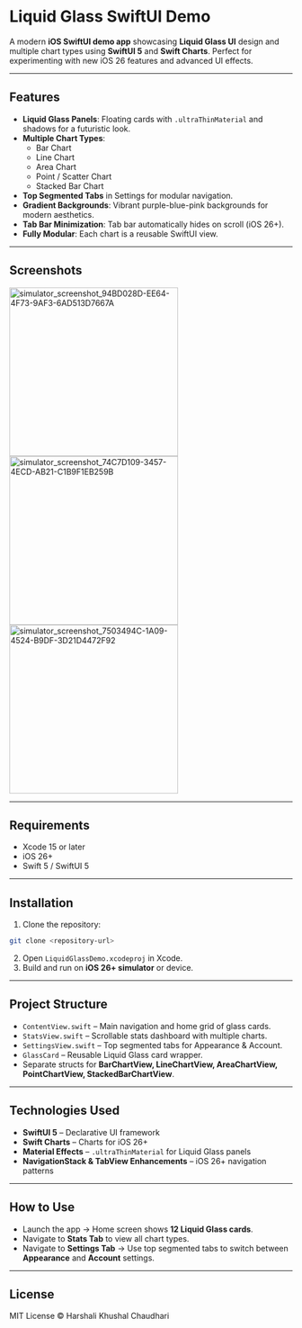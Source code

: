 
# Liquid Glass SwiftUI Demo

A modern **iOS SwiftUI demo app** showcasing **Liquid Glass UI** design and multiple chart types using **SwiftUI 5** and **Swift Charts**. Perfect for experimenting with new iOS 26 features and advanced UI effects.

---

## Features

- **Liquid Glass Panels**: Floating cards with `.ultraThinMaterial` and shadows for a futuristic look.
- **Multiple Chart Types**:
  - Bar Chart  
  - Line Chart  
  - Area Chart  
  - Point / Scatter Chart  
  - Stacked Bar Chart
- **Top Segmented Tabs** in Settings for modular navigation.
- **Gradient Backgrounds**: Vibrant purple-blue-pink backgrounds for modern aesthetics.
- **Tab Bar Minimization**: Tab bar automatically hides on scroll (iOS 26+).
- **Fully Modular**: Each chart is a reusable SwiftUI view.

---

## Screenshots
<p float="left">
<img width="300" alt="simulator_screenshot_94BD028D-EE64-4F73-9AF3-6AD513D7667A" src="https://github.com/user-attachments/assets/f40279ac-5066-450a-aae2-c6ba9e24da4f" />
<img width="300" alt="simulator_screenshot_74C7D109-3457-4ECD-AB21-C1B9F1EB259B" src="https://github.com/user-attachments/assets/364dbe60-0189-4f4a-bbab-d80155eb19da" />
<img width="300" alt="simulator_screenshot_7503494C-1A09-4524-B9DF-3D21D4472F92" src="https://github.com/user-attachments/assets/1af3bcaa-bd39-4c7d-85d0-fe5b83e818c2" />
</p>

---

## Requirements

- Xcode 15 or later  
- iOS 26+  
- Swift 5 / SwiftUI 5

---

## Installation

1. Clone the repository:  
```bash
git clone <repository-url>
```
2. Open `LiquidGlassDemo.xcodeproj` in Xcode.  
3. Build and run on **iOS 26+ simulator** or device.

---

## Project Structure

- `ContentView.swift` – Main navigation and home grid of glass cards.  
- `StatsView.swift` – Scrollable stats dashboard with multiple charts.  
- `SettingsView.swift` – Top segmented tabs for Appearance & Account.  
- `GlassCard` – Reusable Liquid Glass card wrapper.  
- Separate structs for **BarChartView, LineChartView, AreaChartView, PointChartView, StackedBarChartView**.

---

## Technologies Used

- **SwiftUI 5** – Declarative UI framework  
- **Swift Charts** – Charts for iOS 26+  
- **Material Effects** – `.ultraThinMaterial` for Liquid Glass panels  
- **NavigationStack & TabView Enhancements** – iOS 26+ navigation patterns

---

## How to Use

- Launch the app → Home screen shows **12 Liquid Glass cards**.  
- Navigate to **Stats Tab** to view all chart types.  
- Navigate to **Settings Tab** → Use top segmented tabs to switch between **Appearance** and **Account** settings.

---

## License

MIT License © Harshali Khushal Chaudhari
